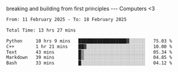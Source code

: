 breaking and building from first principles --- Computers <3

<!--START_SECTION:waka-->

```txt
From: 11 February 2025 - To: 18 February 2025

Total Time: 13 hrs 27 mins

Python     10 hrs 9 mins   ██████████████████▓░░░░░░   75.03 %
C++        1 hr 21 mins    ██▓░░░░░░░░░░░░░░░░░░░░░░   10.00 %
Text       43 mins         █▒░░░░░░░░░░░░░░░░░░░░░░░   05.34 %
Markdown   39 mins         █▒░░░░░░░░░░░░░░░░░░░░░░░   04.85 %
Bash       33 mins         █░░░░░░░░░░░░░░░░░░░░░░░░   04.12 %
```

<!--END_SECTION:waka-->
